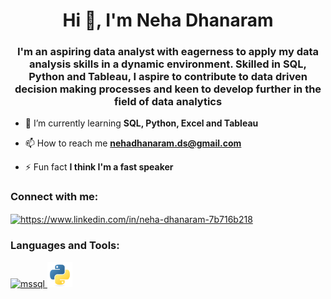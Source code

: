 <h1 align="center">Hi 👋, I'm Neha Dhanaram</h1>
<h3 align="center"> I'm an aspiring data analyst with eagerness to apply my data analysis skills in a dynamic environment. Skilled in SQL, Python and Tableau, I aspire to contribute to data driven decision making processes and keen to develop further in the field of data analytics</h3>

- 🌱 I’m currently learning **SQL, Python, Excel and Tableau**

- 📫 How to reach me **nehadhanaram.ds@gmail.com**

- ⚡ Fun fact **I think I'm a fast speaker**

<h3 align="left">Connect with me:</h3>
<p align="left">
<a href="https://linkedin.com/in/https://www.linkedin.com/in/neha-dhanaram-7b716b218" target="blank"><img align="center" src="https://raw.githubusercontent.com/rahuldkjain/github-profile-readme-generator/master/src/images/icons/Social/linked-in-alt.svg" alt="https://www.linkedin.com/in/neha-dhanaram-7b716b218" height="30" width="40" /></a>
</p>

<h3 align="left">Languages and Tools:</h3>
<p align="left"> <a href="https://www.microsoft.com/en-us/sql-server" target="_blank" rel="noreferrer"> <img src="https://www.svgrepo.com/show/303229/microsoft-sql-server-logo.svg" alt="mssql" width="40" height="40"/> </a> <a href="https://www.python.org" target="_blank" rel="noreferrer"> <img src="https://raw.githubusercontent.com/devicons/devicon/master/icons/python/python-original.svg" alt="python" width="40" height="40"/> </a> </p>


<!---
NehaDhanaram/NehaDhanaram is a ✨ special ✨ repository because its `README.md` (this file) appears on your GitHub profile.
You can click the Preview link to take a look at your changes.
--->

